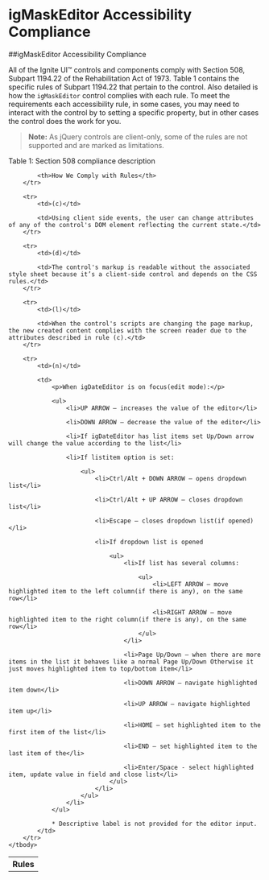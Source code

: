 ﻿<!--
|metadata|
{
    "fileName": "igmaskeditor-accessibility-compliance",
    "controlName": "igEditors",
    "tags": ["Editing","Section 508"]
}
|metadata|
-->

# igMaskEditor Accessibility Compliance

##igMaskEditor Accessibility Compliance

All of the Ignite UI™ controls and components comply with Section 508, Subpart 1194.22 of the Rehabilitation Act of 1973. Table 1 contains the specific rules of Subpart 1194.22 that pertain to the control. Also detailed is how the `igMaskEditor` control complies with each rule. To meet the requirements each accessibility rule, in some cases, you may need to interact with the control by to setting a specific property, but in other cases the control does the work for you. 
>**Note:** As jQuery controls are client-only, some of the rules are not supported and are marked as limitations.

Table 1: Section 508 compliance description

<table class="table table-striped">
    <tbody>
        <tr>
            <th>Rules</th>

            <th>How We Comply with Rules</th>
        </tr>

        <tr>
            <td>(c)</td>

            <td>Using client side events, the user can change attributes of any of the control's DOM element reflecting the current state.</td>
        </tr>

        <tr>
            <td>(d)</td>

            <td>The control's markup is readable without the associated style sheet because it’s a client-side control and depends on the CSS rules.</td>
        </tr>

        <tr>
            <td>(l)</td>

            <td>When the control's scripts are changing the page markup, the new created content complies with the screen reader due to the attributes described in rule (c).</td>
        </tr>

        <tr>
            <td>(n)</td>

            <td>
                <p>When igDateEditor is on focus(edit mode):</p>

                <ul>
                    <li>UP ARROW – increases the value of the editor</li>

                    <li>DOWN ARROW – decrease the value of the editor</li>

                    <li>If igDateEditor has list items set Up/Down arrow will change the value according to the list</li>

                    <li>If listitem option is set:

                        <ul>
                            <li>Ctrl/Alt + DOWN ARROW – opens dropdown list</li>

                            <li>Ctrl/Alt + UP ARROW – closes dropdown list</li>

                            <li>Escape – closes dropdown list(if opened)</li>

                            <li>If dropdown list is opened

                                <ul>
                                    <li>If list has several columns:

                                        <ul>
                                            <li>LEFT ARROW – move highlighted item to the left column(if there is any), on the same row</li>

                                            <li>RIGHT ARROW – move highlighted item to the right column(if there is any), on the same row</li>
                                        </ul>
                                    </li>

                                    <li>Page Up/Down – when there are more items in the list it behaves like a normal Page Up/Down Otherwise it just moves highlighted item to top/bottom item</li>

                                    <li>DOWN ARROW – navigate highlighted item down</li>

                                    <li>UP ARROW – navigate highlighted item up</li>

                                    <li>HOME – set highlighted item to the first item of the list</li>

                                    <li>END – set highlighted item to the last item of the</li>

                                    <li>Enter/Space - select highlighted item, update value in field and close list</li>
                                </ul>
                            </li>
                        </ul>
                    </li>
                </ul>

                * Descriptive label is not provided for the editor input. 
            </td>
        </tr>
    </tbody>
</table>
 
 

